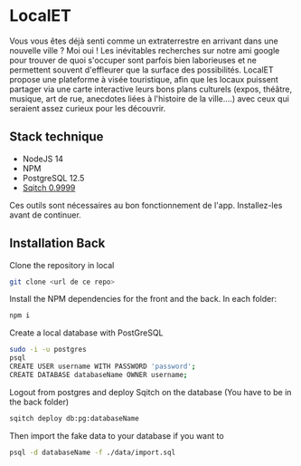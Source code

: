 # LocalET

Vous vous êtes déjà senti comme un extraterrestre en arrivant dans une nouvelle ville ? Moi oui ! Les inévitables recherches sur notre ami google pour trouver de quoi s'occuper sont parfois bien laborieuses et ne permettent souvent d'effleurer que la surface des possibilités. LocalET propose une plateforme à visée touristique, afin que les locaux puissent partager via une carte interactive leurs bons plans culturels (expos, théâtre, musique, art de rue, anecdotes liées à l'histoire de la ville....) avec ceux qui seraient assez curieux pour les découvrir.

## Stack technique

- NodeJS 14
- NPM
- PostgreSQL 12.5
- [Sqitch 0.9999](http://sqitch.org/download/)

Ces outils sont nécessaires au bon fonctionnement de l'app. Installez-les avant de continuer.

## Installation Back

Clone the repository in local

```bash
git clone <url de ce repo>
```

Install the NPM dependencies for the front and the back. In each folder:

```bash
npm i
```

Create a local database with PostGreSQL

```bash
sudo -i -u postgres
psql
CREATE USER username WITH PASSWORD 'password';
CREATE DATABASE databaseName OWNER username;
```

Logout from postgres and deploy Sqitch on the database (You have to be in the back folder)

```bash
sqitch deploy db:pg:databaseName
```

Then import the fake data to your database if you want to

```bash
psql -d databaseName -f ./data/import.sql
```
